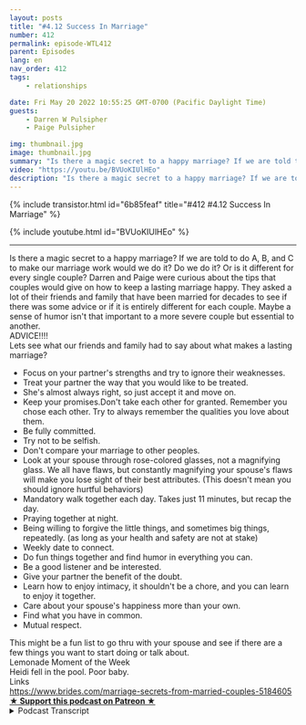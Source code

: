 ```yaml
---
layout: posts
title: "#4.12 Success In Marriage"
number: 412
permalink: episode-WTL412
parent: Episodes
lang: en
nav_order: 412
tags:
    - relationships

date: Fri May 20 2022 10:55:25 GMT-0700 (Pacific Daylight Time)
guests:
    - Darren W Pulsipher
    - Paige Pulsipher

img: thumbnail.jpg
image: thumbnail.jpg
summary: "Is there a magic secret to a happy marriage? If we are told to do A, B, and C to make our marriage work would we do it? Do we do it? Or is it different for every single couple? Darren and Paige were curious about the tips that couples would give on how to keep a lasting marriage happy. They asked a lot of their friends and family that have been married for decades to see if there was some advice or if it is entirely different for each couple.  Maybe a sense of humor isn't that important to a more severe couple but essential to another. "
video: "https://youtu.be/BVUoKIUlHEo"
description: "Is there a magic secret to a happy marriage? If we are told to do A, B, and C to make our marriage work would we do it? Do we do it? Or is it different for every single couple? Darren and Paige were curious about the tips that couples would give on how to keep a lasting marriage happy. They asked a lot of their friends and family that have been married for decades to see if there was some advice or if it is entirely different for each couple.  Maybe a sense of humor isn't that important to a more severe couple but essential to another. "
---
```


<div>
{% include transistor.html id="6b85feaf" title="#412 #4.12 Success In Marriage" %}

{% include youtube.html id="BVUoKIUlHEo" %}
</div>

---

<html><head></head><body><div>Is there a magic secret to a happy marriage? If we are told to do A, B, and C to make our marriage work would we do it? Do we do it? Or is it different for every single couple? Darren and Paige were curious about the tips that couples would give on how to keep a lasting marriage happy. They asked a lot of their friends and family that have been married for decades to see if there was some advice or if it is entirely different for each couple. Maybe a sense of humor isn't that important to a more severe couple but essential to another.&nbsp;</div><div>ADVICE!!!!</div><div>Lets see what our friends and family had to say about what makes a lasting marriage?</div><ul><li>Focus on your partner's strengths and try to ignore their weaknesses.</li><li>Treat your partner the way that you would like to be treated.</li><li>She's almost always right, so just accept it and move on.</li><li>Keep your promises.Don't take each other for granted. Remember you chose each other. Try to always remember the qualities you love about them.</li><li>Be fully committed.&nbsp;</li><li>Try not to be selfish.</li><li>Don't compare your marriage to other peoples.</li><li>Look at your spouse through rose-colored glasses, not a magnifying glass. We all have flaws, but constantly magnifying your spouse's flaws will make you lose sight of their best attributes. (This doesn't mean you should ignore hurtful behaviors)</li><li>Mandatory walk together each day. Takes just 11 minutes, but recap the day.</li><li>Praying together at night.</li><li>Being willing to forgive the little things, and sometimes big things, repeatedly. (as long as your health and safety are not at stake)</li><li>Weekly date to connect.</li><li>Do fun things together and find humor in everything you can.&nbsp;</li><li>Be a good listener and be interested.</li><li>Give your partner the benefit of the doubt.</li><li>Learn how to enjoy intimacy, it shouldn't be a chore, and you can learn to enjoy it together.</li><li>Care about your spouse's happiness more than your own.</li><li>Find what you have in common.</li><li>Mutual respect.</li></ul><div>This might be a fun list to go thru with your spouse and see if there are a few things you want to start doing or talk about.&nbsp;</div><div>Lemonade Moment of the Week</div><div>Heidi fell in the pool. Poor baby.&nbsp;</div><div>Links</div><div><a href="https://www.brides.com/marriage-secrets-from-married-couples-5184605">https://www.brides.com/marriage-secrets-from-married-couples-5184605</a></div>
<strong>
  <a href="https://www.patreon.com/wheresthelemonade" target="_donate" rel="payment" title="★ Support this podcast on Patreon ★">★ Support this podcast on Patreon ★</a>
</strong></body></html>

<details>
<summary> Podcast Transcript </summary>

<p></p>

</details>
